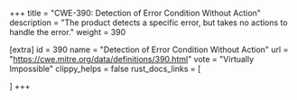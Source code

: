+++
title = "CWE-390: Detection of Error Condition Without Action"
description	= "The product detects a specific error, but takes no actions to handle the error."
weight = 390

[extra]
id = 390
name = "Detection of Error Condition Without Action"
url = "https://cwe.mitre.org/data/definitions/390.html"
vote = "Virtually Impossible"
clippy_helps = false
rust_docs_links = [
	
]
+++

